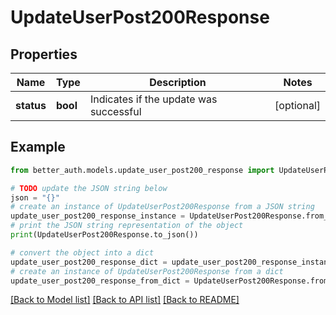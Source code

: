 # UpdateUserPost200Response


## Properties

Name | Type | Description | Notes
------------ | ------------- | ------------- | -------------
**status** | **bool** | Indicates if the update was successful | [optional] 

## Example

```python
from better_auth.models.update_user_post200_response import UpdateUserPost200Response

# TODO update the JSON string below
json = "{}"
# create an instance of UpdateUserPost200Response from a JSON string
update_user_post200_response_instance = UpdateUserPost200Response.from_json(json)
# print the JSON string representation of the object
print(UpdateUserPost200Response.to_json())

# convert the object into a dict
update_user_post200_response_dict = update_user_post200_response_instance.to_dict()
# create an instance of UpdateUserPost200Response from a dict
update_user_post200_response_from_dict = UpdateUserPost200Response.from_dict(update_user_post200_response_dict)
```
[[Back to Model list]](../README.md#documentation-for-models) [[Back to API list]](../README.md#documentation-for-api-endpoints) [[Back to README]](../README.md)


